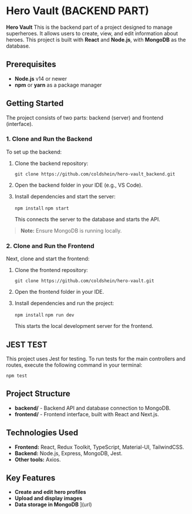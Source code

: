 # Hero Vault (BACKEND PART)

**Hero Vault** This is the backend part of a project designed to manage superheroes. It allows users to create, view, and edit information about heroes. This project is built with **React** and **Node.js**, with **MongoDB** as the database.

## Prerequisites

-   **Node.js** v14 or newer
-   **npm** or **yarn** as a package manager

## Getting Started

The project consists of two parts: backend (server) and frontend (interface).

### 1. Clone and Run the Backend

To set up the backend:

1.  Clone the backend repository:
    
    `git clone https://github.com/coldshein/hero-vault_backend.git` 
    
2.  Open the backend folder in your IDE (e.g., VS Code).
    
3.  Install dependencies and start the server:
    
    `npm install` `npm start` 
    
    This connects the server to the database and starts the API.
    

> **Note:** Ensure MongoDB is running locally.

### 2. Clone and Run the Frontend

Next, clone and start the frontend:

1.  Clone the frontend repository:
    
    `git clone https://github.com/coldshein/hero-vault.git` 
    
3.  Open the frontend folder in your IDE.
    
4.  Install dependencies and run the project:

    `npm install` `npm run dev` 
    
    This starts the local development server for the frontend.

## JEST TEST

This project uses Jest for testing. To run tests for the main controllers and routes, execute the following command in your terminal:

`npm test`

## Project Structure

-   **backend/** - Backend API and database connection to MongoDB.
-   **frontend/** - Frontend interface, built with React and Next.js.

## Technologies Used

-   **Frontend:** React, Redux Toolkit, TypeScript, Material-UI, TailwindCSS.
-   **Backend:** Node.js, Express, MongoDB, Jest.
-   **Other tools:** Axios.

## Key Features

-   **Create and edit hero profiles**
-   **Upload and display images**
-   **Data storage in MongoDB**
](url)
